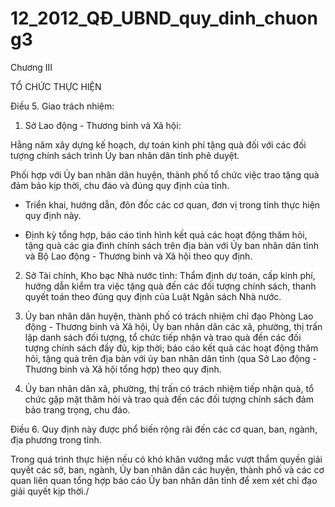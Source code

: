 # 12_2012_QĐ_UBND_quy_dinh_chuong3

Chương III

TỔ CHỨC THỰC HIỆN

Điều 5. Giao trách nhiệm:

1. Sở Lao động - Thương binh và Xã hội:

Hằng năm xây dựng kế hoạch, dự toán kinh phí tặng quà đối với các đối tượng chính sách trình Ủy ban nhân dân tỉnh phê duyệt.

Phối hợp với Ủy ban nhân dân huyện, thành phố tổ chức việc trao tặng quà đảm bảo kịp thời, chu đáo và đúng quy định của tỉnh.

- Triển khai, hướng dẫn, đôn đốc các cơ quan, đơn vị trong tỉnh thực hiện quy định này.

- Định kỳ tổng hợp, báo cáo tình hình kết quả các hoạt động thăm hỏi, tặng quà các gia đình chính sách trên địa bàn với Ủy ban nhân dân tỉnh và Bộ Lao động - Thương binh và Xã hội theo quy định.

2. Sở Tài chính, Kho bạc Nhà nước tỉnh: Thẩm định dự toán, cấp kinh phí, hướng dẫn kiểm tra việc tặng quà đến các đối tượng chính sách, thanh quyết toán theo đúng quy định của Luật Ngân sách Nhà nước.

3. Ủy ban nhân dân huyện, thành phố có trách nhiệm chỉ đạo Phòng Lao động - Thương binh và Xã hội, Ủy ban nhân dân các xã, phường, thị trấn lập danh sách đối tượng, tổ chức tiếp nhận và trao quà đến các đối tượng chính sách đầy đủ, kịp thời; báo cáo kết quả các hoạt động thăm hỏi, tặng quà trên địa bàn với ủy ban nhân dân tỉnh (qua Sở Lao động - Thương binh và Xã hội tổng hợp) theo quy định.

4. Ủy ban nhân dân xã, phường, thị trấn có trách nhiệm tiếp nhận quà, tổ chức gặp mặt thăm hỏi và trao quà đến các đối tượng chính sách đảm bảo trang trọng, chu đáo.

Điều 6. Quy định này được phổ biến rộng rãi đến các cơ quan, ban, ngành, địa phương trong tỉnh.

Trong quá trình thực hiện nếu có khó khăn vướng mắc vượt thẩm quyền giải quyết các sở, ban, ngành, Ủy ban nhân dân các huyện, thành phố và các cơ quan liên quan tổng hợp báo cáo Ủy ban nhân dân tỉnh để xem xét chỉ đạo giải quyết kịp thời./